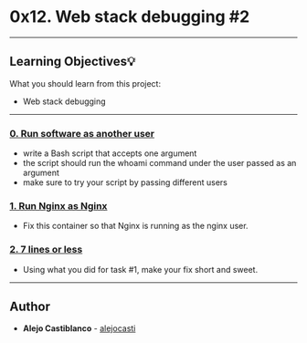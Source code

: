 # 0x12. Web stack debugging #2

---
## Learning Objectives:bulb:
What you should learn from this project:

* Web stack debugging

---


### [0. Run software as another user](./0-iamsomeoneelse)
* write a Bash script that accepts one argument
* the script should run the whoami command under the user passed as an argument
* make sure to try your script by passing different users


### [1. Run Nginx as Nginx](./1-run_nginx_as_nginx)
* Fix this container so that Nginx is running as the nginx user.


### [2. 7 lines or less ](./100-fix_in_7_lines_or_less)
* Using what you did for task #1, make your fix short and sweet.


---

## Author
* **Alejo Castiblanco** - [alejocasti](github.com/alejocasti)
